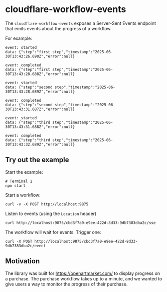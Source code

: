 # cloudflare-workflow-events

The `cloudflare-workflow-events` exposes a Server-Sent Events endpoint that emits events about the progress of a workflow.

For example:

```
event: started
data: {"step":"first step","timestamp":"2025-06-30T13:43:26.690Z","error":null}

event: completed
data: {"step":"first step","timestamp":"2025-06-30T13:43:28.688Z","error":null}

event: started
data: {"step":"second step","timestamp":"2025-06-30T13:43:28.689Z","error":null}

event: completed
data: {"step":"second step","timestamp":"2025-06-30T13:43:31.687Z","error":null}

event: started
data: {"step":"third step","timestamp":"2025-06-30T13:43:31.688Z","error":null}

event: completed
data: {"step":"third step","timestamp":"2025-06-30T13:43:32.689Z","error":null}
```

## Try out the example

Start the example:

    # Terminal 1
    npm start

Start a workflow:

    curl -v -X POST http://localhost:9875

Listen to events (using the `Location` header)

    curl http://localhost:9875/cbd3f7a0-e9ee-422d-8d33-9db7383dba2c/sse

The workflow will wait for events. Trigger one:

    curl -X POST http://localhost:9875/cbd3f7a0-e9ee-422d-8d33-9db7383dba2c/event

## Motivation

The library was built for https://openartmarket.com/ to display progress on a purchase. The purchase workflow takes up to a minute, and we wanted to give users a way to monitor the progress of their purchase.
